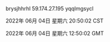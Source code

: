 brysjhhrhl 59.174.27.195 yqqlmgsycl

2022年 06月 04日 星期六 20:50:02 CST

2022年 06月 04日 星期六 12:50:02 GMT
